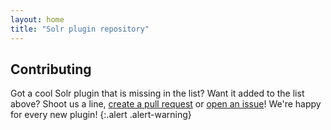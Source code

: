 ```yaml
---
layout: home
title: "Solr plugin repository"
---
```


## Contributing

Got a cool Solr plugin that is missing in the list? Want it added to the list
above? Shoot us a line, [create a pull request](https://github.com/solr-cool/solr-cool.github.io/pulls)
or [open an issue](https://github.com/solr-cool/solr-cool.github.io/issues)! We're happy
for every new plugin!
{:.alert .alert-warning}
